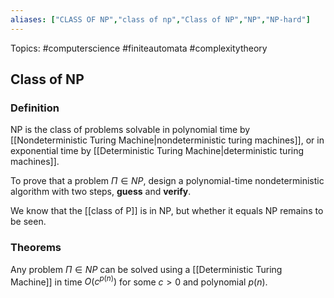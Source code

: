 ```yaml
---
aliases: ["CLASS OF NP","class of np","Class of NP","NP","NP-hard"] 
---
```

Topics: #computerscience #finiteautomata #complexitytheory 

## Class of NP

### Definition
NP is the class of problems solvable in polynomial time by [[Nondeterministic Turing Machine|nondeterministic turing machines]], or in exponential time by [[Deterministic Turing Machine|deterministic turing machines]].

To prove that a problem $\Pi \in NP$, design a polynomial-time nondeterministic algorithm with two steps, **guess** and **verify**. 

We know that the [[class of P]] is in NP, but whether it equals NP remains to be seen. 

### Theorems
Any problem $\Pi \in NP$ can be solved using a [[Deterministic Turing Machine]] in time $O(c^{p(n)})$ for some $c > 0$ and polynomial $p(n)$.